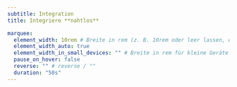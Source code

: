 ```yaml
---
subtitle: Integration
title: Integriere **nahtlos**

marquee:
  element_width: 10rem # Breite in rem (z. B. 10rem oder leer lassen, wenn die Breite vom Inhalt abhängen soll)
  element_width_auto: true
  element_width_in_small_devices: "" # Breite in rem für kleine Geräte (z. B. 5rem oder leer lassen, wenn vom Inhalt abhängig)
  pause_on_hover: false
  reverse: "" # reverse / ""
  duration: "50s"
---
```

